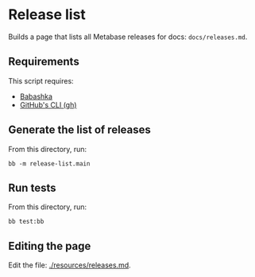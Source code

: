 # Release list

Builds a page that lists all Metabase releases for docs: `docs/releases.md`.

## Requirements

This script requires:

- [Babashka](https://github.com/babashka/babashka)
- [GitHub's CLI (gh)](https://cli.github.com/)

## Generate the list of releases

From this directory, run:

```
bb -m release-list.main
```

## Run tests

From this directory, run:

```
bb test:bb
```


## Editing the page

Edit the file: [./resources/releases.md](./resources/releases.md).
